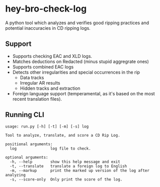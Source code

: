 # hey-bro-check-log

A python tool which analyzes and verifies good ripping practices and potential inaccuracies
in CD ripping logs.

## Support

* Supports checking EAC and XLD logs.
* Matches deductions on Redacted (minus stupid aggregrate ones)
* Supports combined EAC logs
* Detects other irregularities and special occurrences in the rip
  * Data tracks
  * Irregular AR results
  * Hidden tracks and extraction
* Foreign language support (temperamental, as it's based on the most recent translation files).

## Running CLI

    usage: run.py [-h] [-t] [-m] [-s] log

    Tool to analyze, translate, and score a CD Rip Log.

    positional arguments:
      log               log file to check.

    optional arguments:
      -h, --help        show this help message and exit
      -t, --translate   translate a foreign log to English
      -m, --markup      print the marked up version of the log after analyzing
      -s, --score-only  Only print the score of the log.
